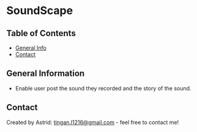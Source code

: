 # SoundScape
> 
## Table of Contents
* [General Info](#general-information)
* [Contact](#contact)
## General Information
- Enable user post the sound they recorded and the story of the sound.
## Contact
Created by Astrid: tingan.l1216@gmail.com - feel free to contact me!
